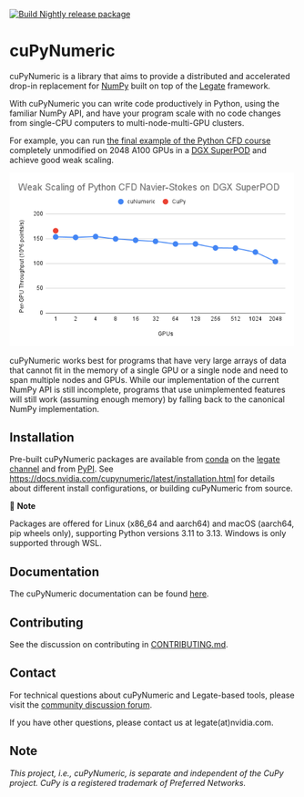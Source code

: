 <!--
Copyright 2024 NVIDIA Corporation

Licensed under the Apache License, Version 2.0 (the "License");
you may not use this file except in compliance with the License.
You may obtain a copy of the License at

    http://www.apache.org/licenses/LICENSE-2.0

Unless required by applicable law or agreed to in writing, software
distributed under the License is distributed on an "AS IS" BASIS,
WITHOUT WARRANTIES OR CONDITIONS OF ANY KIND, either express or implied.
See the License for the specific language governing permissions and
limitations under the License.

-->

[![Build Nightly release package](https://github.com/nv-legate/cupynumeric.internal/actions/workflows/ci-gh-nightly-release.yml/badge.svg)](https://github.com/nv-legate/cupynumeric.internal/actions/workflows/ci-gh-nightly-release.yml)

# cuPyNumeric

cuPyNumeric is a library that aims to provide a distributed and accelerated
drop-in replacement for [NumPy](https://numpy.org/) built on top of the
[Legate](https://github.com/nv-legate/legate) framework.

With cuPyNumeric you can write code productively in Python, using the familiar
NumPy API, and have your program scale with no code changes from single-CPU
computers to multi-node-multi-GPU clusters.

For example, you can run
[the final example of the Python CFD course](https://github.com/barbagroup/CFDPython/blob/master/lessons/15_Step_12.ipynb)
completely unmodified on 2048 A100 GPUs in a
[DGX SuperPOD](https://www.nvidia.com/en-us/data-center/dgx-superpod/)
and achieve good weak scaling.

<img src="docs/figures/cfd-demo.png" alt="drawing" width="500"/>

cuPyNumeric works best for programs that have very large arrays of data
that cannot fit in the memory of a single GPU or a single node and need
to span multiple nodes and GPUs. While our implementation of the current
NumPy API is still incomplete, programs that use unimplemented features
will still work (assuming enough memory) by falling back to the
canonical NumPy implementation.

## Installation

Pre-built cuPyNumeric packages are available from
[conda](https://docs.conda.io/projects/conda/en/latest/index.html) on the
[legate channel](https://anaconda.org/legate/cupynumeric) and from
[PyPI](https://pypi.org/project/nvidia-cupynumeric/). See
https://docs.nvidia.com/cupynumeric/latest/installation.html for details about
different install configurations, or building cuPyNumeric from source.

📌 **Note**

Packages are offered for Linux (x86_64 and aarch64) and macOS (aarch64, pip
wheels only), supporting Python versions 3.11 to 3.13. Windows is only supported
through WSL.

## Documentation

The cuPyNumeric documentation can be found
[here](https://docs.nvidia.com/cupynumeric).

## Contributing

See the discussion on contributing in [CONTRIBUTING.md](CONTRIBUTING.md).

## Contact

For technical questions about cuPyNumeric and Legate-based tools, please visit
the [community discussion forum](https://github.com/nv-legate/discussion).

If you have other questions, please contact us at legate(at)nvidia.com.

## Note
*This project, i.e., cuPyNumeric, is separate and independent of the CuPy project. CuPy is a registered trademark of Preferred Networks.*
